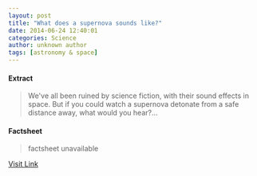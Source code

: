 ```yaml
---
layout: post
title: "What does a supernova sounds like?"
date: 2014-06-24 12:40:01
categories: Science
author: unknown author
tags: [astronomy & space]
---
```



#### Extract
>We've all been ruined by science fiction, with their sound effects in space. But if you could watch a supernova detonate from a safe distance away, what would you hear?...

#### Factsheet
>factsheet unavailable

[Visit Link](http://phys.org/news322816507.html)


